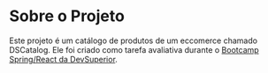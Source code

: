 # Sobre o Projeto

Este projeto é um catálogo de produtos de um eccomerce chamado DSCatalog.
Ele foi criado como tarefa avaliativa durante o [Bootcamp Spring/React da DevSuperior](https://devsuperior.com.br/bootcamp-spring-react "Bootcamp Spring/React da DevSuperior").
